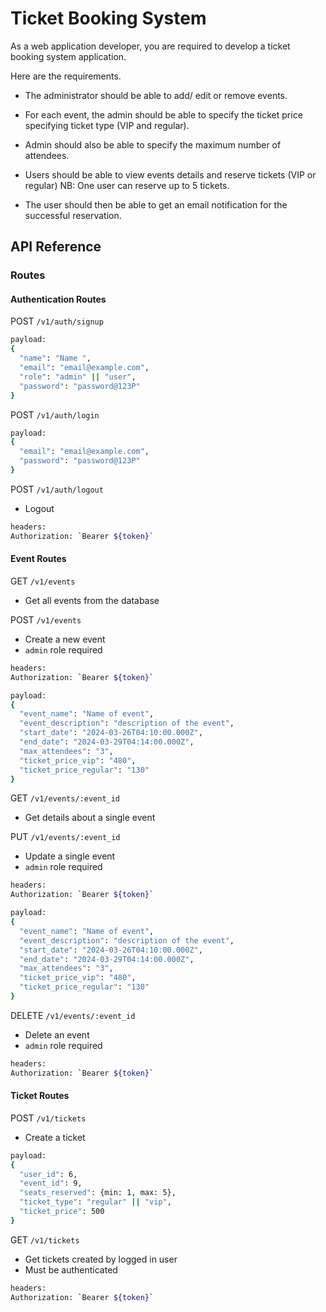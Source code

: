 # Ticket Booking System

As a web application developer, you are required to develop a ticket booking system application.

Here are the requirements.

- The administrator should be able to add/ edit or remove events.

- For each event, the admin should be able to specify the ticket price specifying ticket type (VIP and regular).

- Admin should also be able to specify the maximum number of attendees.

- Users should be able to view events details and reserve tickets (VIP or regular) NB: One user can reserve up to 5 tickets.

- The user should then be able to get an email notification for the successful reservation.

## API Reference

### Routes

#### Authentication Routes

POST `/v1/auth/signup`

```bash
payload:
{
  "name": "Name ",
  "email": "email@example.com",
  "role": "admin" || "user",
  "password": "password@123P"
}
```

POST `/v1/auth/login`

```bash
payload:
{
  "email": "email@example.com",
  "password": "password@123P"
}
```

POST `/v1/auth/logout`

- Logout

```bash
headers:
Authorization: `Bearer ${token}`
```

#### Event Routes

GET `/v1/events`

- Get all events from the database

POST `/v1/events`

- Create a new event
- `admin` role required

```bash
headers:
Authorization: `Bearer ${token}`
```

```bash
payload:
{
  "event_name": "Name of event",
  "event_description": "description of the event",
  "start_date": "2024-03-26T04:10:00.000Z",
  "end_date": "2024-03-29T04:14:00.000Z",
  "max_attendees": "3",
  "ticket_price_vip": "480",
  "ticket_price_regular": "130"
}
```

GET `/v1/events/:event_id`

- Get details about a single event

PUT `/v1/events/:event_id`

- Update a single event
- `admin` role required

```bash
headers:
Authorization: `Bearer ${token}`
```

```bash
payload:
{
  "event_name": "Name of event",
  "event_description": "description of the event",
  "start_date": "2024-03-26T04:10:00.000Z",
  "end_date": "2024-03-29T04:14:00.000Z",
  "max_attendees": "3",
  "ticket_price_vip": "480",
  "ticket_price_regular": "130"
}
```

DELETE `/v1/events/:event_id`

- Delete an event
- `admin` role required

```bash
headers:
Authorization: `Bearer ${token}`
```

#### Ticket Routes

POST `/v1/tickets`

- Create a ticket

```bash
payload:
{
  "user_id": 6,
  "event_id": 9,
  "seats_reserved": {min: 1, max: 5},
  "ticket_type": "regular" || "vip",
  "ticket_price": 500
}
```

GET `/v1/tickets`

- Get tickets created by logged in user
- Must be authenticated

```bash
headers:
Authorization: `Bearer ${token}`
```
